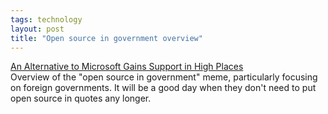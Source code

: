 ```yaml
---
tags: technology
layout: post
title: "Open source in government overview"
---
```




<a href="http://www.nytimes.com/2002/09/05/technology/05CODE.html">An Alternative to Microsoft Gains Support in High Places</a><br>
Overview of the "open source in government" meme, particularly focusing on foreign governments. It will be a good day when they don't need to put open source in quotes any longer.


